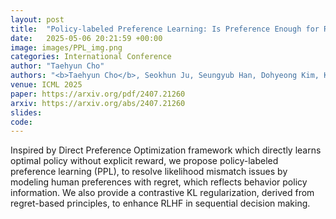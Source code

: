 ```yaml
---
layout: post
title:  "Policy-labeled Preference Learning: Is Preference Enough for RLHF?"
date:   2025-05-06 20:21:59 +00:00
image: images/PPL_img.png
categories: International Conference
author: "Taehyun Cho"
authors: "<b>Taehyun Cho</b>, Seokhun Ju, Seungyub Han, Dohyeong Kim, Kyungjae Lee, Jungwoo Lee"
venue: ICML 2025
paper: https://arxiv.org/pdf/2407.21260
arxiv: https://arxiv.org/abs/2407.21260
slides: 
code: 
---
```

Inspired by Direct Preference Optimization framework which directly learns optimal policy without explicit reward, 
we propose policy-labeled preference learning (PPL), to resolve likelihood mismatch issues by modeling human preferences with regret, which reflects behavior policy information. 
We also provide a contrastive KL regularization, derived from regret-based principles, to enhance RLHF in sequential decision making.
